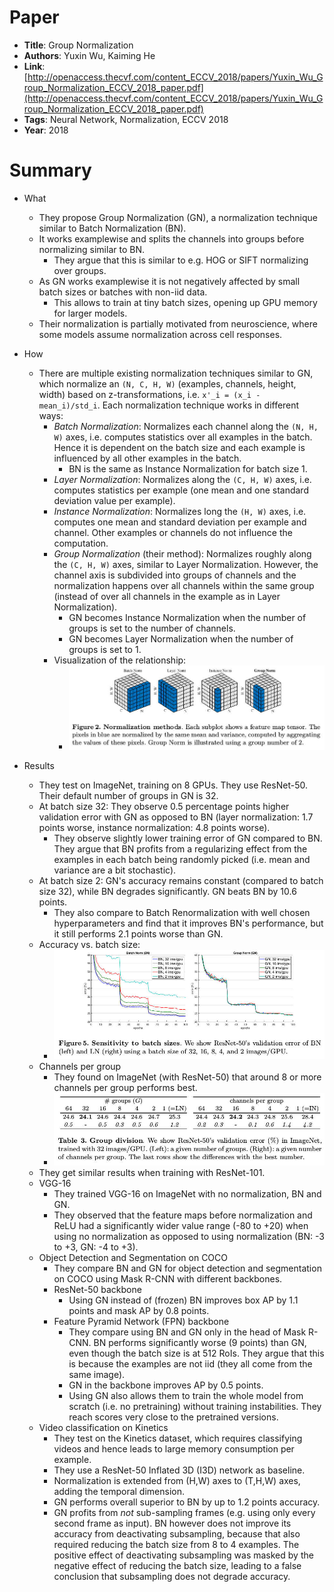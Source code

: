 # Paper

* **Title**: Group Normalization
* **Authors**: Yuxin Wu, Kaiming He
* **Link**: [http://openaccess.thecvf.com/content_ECCV_2018/papers/Yuxin_Wu_Group_Normalization_ECCV_2018_paper.pdf](http://openaccess.thecvf.com/content_ECCV_2018/papers/Yuxin_Wu_Group_Normalization_ECCV_2018_paper.pdf)
* **Tags**: Neural Network, Normalization, ECCV 2018
* **Year**: 2018

# Summary

* What
  * They propose Group Normalization (GN), a normalization technique similar to Batch Normalization (BN).
  * It works examplewise and splits the channels into groups before normalizing similar to BN.
    * They argue that this is similar to e.g. HOG or SIFT normalizing over groups.
  * As GN works examplewise it is not negatively affected by small batch sizes or batches with non-iid data.
    * This allows to train at tiny batch sizes, opening up GPU memory for larger models.
  * Their normalization is partially motivated from neuroscience, where some models assume normalization across cell responses.

* How
  * There are multiple existing normalization techniques similar to GN, which normalize an `(N, C, H, W)` (examples, channels, height, width) based
    on z-transformations, i.e. `x'_i = (x_i - mean_i)/std_i`. Each normalization technique works in different ways:
    * _Batch Normalization_: Normalizes each channel along the `(N, H, W)` axes, i.e. computes statistics over all examples in the batch.
      Hence it is dependent on the batch size and each example is influenced by all other examples in the batch.
      * BN is the same as Instance Normalization for batch size 1.
    * _Layer Normalization_: Normalizes along the `(C, H, W)` axes, i.e. computes statistics per example (one mean and one standard deviation value per example).
    * _Instance Normalization_: Normalizes long the `(H, W)` axes, i.e. computes one mean and standard deviation per example and channel.
      Other examples or channels do not influence the computation.
    * _Group Normalization_ (their method): Normalizes roughly along the `(C, H, W)` axes, similar to Layer Normalization.
      However, the channel axis is subdivided into groups of channels and the normalization happens over all channels within the same group
      (instead of over all channels in the example as in Layer Normalization).
      * GN becomes Instance Normalization when the number of groups is set to the number of channels.
      * GN becomes Layer Normalization when the number of groups is set to 1.
    * Visualization of the relationship:
      * ![comparison](images/Group_Normalization/comparison.jpg?raw=true "comparison")

* Results
  * They test on ImageNet, training on 8 GPUs. They use ResNet-50. Their default number of groups in GN is 32.
  * At batch size 32: They observe 0.5 percentage points higher validation error with GN as opposed to BN (layer normalization: 1.7 points worse, instance normalization: 4.8 points worse).
    * They observe slightly lower training error of GN compared to BN.
      They argue that BN profits from a regularizing effect from the examples in each batch being randomly picked (i.e. mean and variance are a bit stochastic).
  * At batch size 2: GN's accuracy remains constant (compared to batch size 32), while BN degrades significantly. GN beats BN by 10.6 points.
    * They also compare to Batch Renormalization with well chosen hyperparameters and find that it improves BN's performance, but it still performs 2.1 points worse than GN.
  * Accuracy vs. batch size:
    * ![sensitivity batch size](images/Group_Normalization/sensitivity_batch_size.jpg?raw=true "sensitivity batch size")
  * Channels per group
    * They found on ImageNet (with ResNet-50) that around 8 or more channels per group performs best.
    * ![group division](images/Group_Normalization/group_division.jpg?raw=true "group division")
  * They get similar results when training with ResNet-101.
  * VGG-16
    * They trained VGG-16 on ImageNet with no normalization, BN and GN.
    * They observed that the feature maps before normalization and ReLU had a significantly wider value range (-80 to +20)
      when using no normalization as opposed to using normalization (BN: -3 to +3, GN: -4 to +3).
  * Object Detection and Segmentation on COCO
    * They compare BN and GN for object detection and segmentation on COCO using Mask R-CNN with different backbones.
    * ResNet-50 backbone
      * Using GN instead of (frozen) BN improves box AP by 1.1 points and mask AP by 0.8 points.
    * Feature Pyramid Network (FPN) backbone
      * They compare using BN and GN only in the head of Mask R-CNN.
        BN performs significantly worse (9 points) than GN, even though the batch size is at 512 RoIs.
        They argue that this is because the examples are not iid (they all come from the same image).
      * GN in the backbone improves AP by 0.5 points.
      * Using GN also allows them to train the whole model from scratch (i.e. no pretraining) without training instabilities.
        They reach scores very close to the pretrained versions.
  * Video classification on Kinetics
    * They test on the Kinetics dataset, which requires classifying videos and hence leads to large memory consumption per example.
    * They use a ResNet-50 Inflated 3D (I3D) network as baseline.
    * Normalization is extended from (H,W) axes to (T,H,W) axes, adding the temporal dimension.
    * GN performs overall superior to BN by up to 1.2 points accuracy.
    * GN profits from *not* sub-sampling frames (e.g. using only every second frame as input).
      BN however does not improve its accuracy from deactivating subsampling, because that also required reducing the batch size from 8 to 4 examples.
      The positive effect of deactivating subsampling was masked by the negative effect of reducing the batch size,
      leading to a false conclusion that subsampling does not degrade accuracy.

